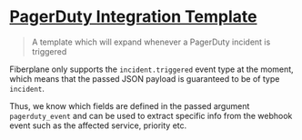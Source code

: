 # [PagerDuty Integration Template](./template.jsonnet)

> A template which will expand whenever a PagerDuty incident is triggered

Fiberplane only supports the `incident.triggered` event type at the moment, which means
that the passed JSON payload is guaranteed to be of type `incident`.

Thus, we know which fields are defined in the passed argument `pagerduty_event`
and can be used to extract specific info from the webhook event such as the
affected service, priority etc.
